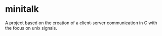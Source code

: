 # minitalk
A project based on the creation of a client-server communication in C with the focus on unix signals.
